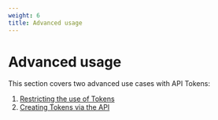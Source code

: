 ```yaml
---
weight: 6
title: Advanced usage
---
```


# Advanced usage

This section covers two advanced use cases with API Tokens:

1.  [Restricting the use of Tokens](/api/tokens/advanced/restrictions/)
2.  [Creating Tokens via the API](/api/tokens/advanced/api/)
